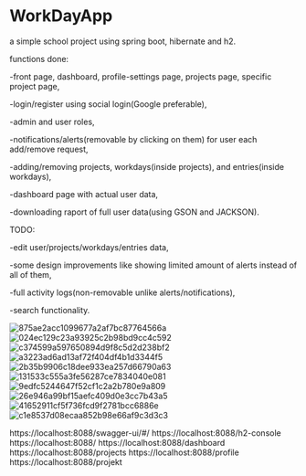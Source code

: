 # WorkDayApp

a simple school project using spring boot, hibernate and h2.

functions done:



-front page, dashboard, profile-settings page, projects page, specific project page,

-login/register using social login(Google preferable),

-admin and user roles,

-notifications/alerts(removable by clicking on them) for user each add/remove request,

-adding/removing projects, workdays(inside projects), and entries(inside workdays),

-dashboard page with actual user data,

-downloading raport of full user data(using GSON and JACKSON).



TODO:

-edit user/projects/workdays/entries data,

-some design improvements like showing limited amount of alerts instead of all of them,

-full activity logs(non-removable unlike alerts/notifications),

-search functionality.

![875ae2acc1099677a2af7bc87764566a](https://user-images.githubusercontent.com/58474213/211195378-9ded7be1-e63d-45e2-a618-86eb90d64f6d.png)
![024ec129c23a93925c2b98bd9cc4c592](https://user-images.githubusercontent.com/58474213/211195379-da225129-4188-4d1e-babd-71cdeddf826a.png)
![c374599a597650894d9f8c5d2d238bf2](https://user-images.githubusercontent.com/58474213/211195382-5baf8695-01dd-40eb-bf32-5f23f2f5507c.png)
![a3223ad6ad13af72f404df4b1d3344f5](https://user-images.githubusercontent.com/58474213/211195371-655182f5-510c-4347-9f8c-51534771a3dd.png)
![2b35b9906c18dee933ea257d66790a63](https://user-images.githubusercontent.com/58474213/211195374-38da0323-d533-4e99-8dda-838faa3302b6.png)
![131533c555a3fe56287ce7834040e081](https://user-images.githubusercontent.com/58474213/211220278-fa101689-11df-4f60-87bb-21cd5bab2093.png)
![9edfc5244647f52cf1c2a2b780e9a809](https://user-images.githubusercontent.com/58474213/211220372-0f1f6ec2-680a-42f2-a255-5485231ac9ed.png)
![26e946a99bf15aefc409d0e3cc7b43a5](https://user-images.githubusercontent.com/58474213/211220376-c5ac148f-fa97-4b60-b7a1-9b61b2b5dbdb.png)
![41652911cf5f736fcd9f2781bcc6886e](https://user-images.githubusercontent.com/58474213/211220377-7c975eff-be64-4265-a70e-bfea8e4ea477.png)
![c1e8537d08ecaa852b98e66af9c3d3c3](https://user-images.githubusercontent.com/58474213/211220379-3e224d78-fce0-47a1-85da-527858c56d90.png)


https://localhost:8088/swagger-ui/#/
https://localhost:8088/h2-console
https://localhost:8088/
https://localhost:8088/dashboard
https://localhost:8088/projects
https://localhost:8088/profile
https://localhost:8088/projekt